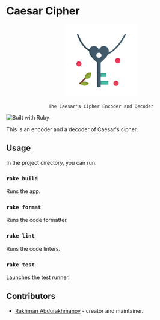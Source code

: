 # Caesar Cipher

<div align="center">
    <img src="./assets/icons/key.png" alt="Caesar Cipher logo" width="192" height="192" />

    The Caesar's Cipher Encoder and Decoder

</div>

![Built with Ruby](https://img.shields.io/badge/Ruby-CC342D?style=for-the-badge&logo=ruby&logoColor=white)

This is an encoder and a decoder of Caesar's cipher.

## Usage

In the project directory, you can run:

### `rake build`

Runs the app.

### `rake format`

Runs the code formatter.

### `rake lint`

Runs the code linters.

### `rake test`

Launches the test runner.

## Contributors

- [Rakhman Abdurakhmanov](https://crystallographer.github.io) - creator and maintainer.
